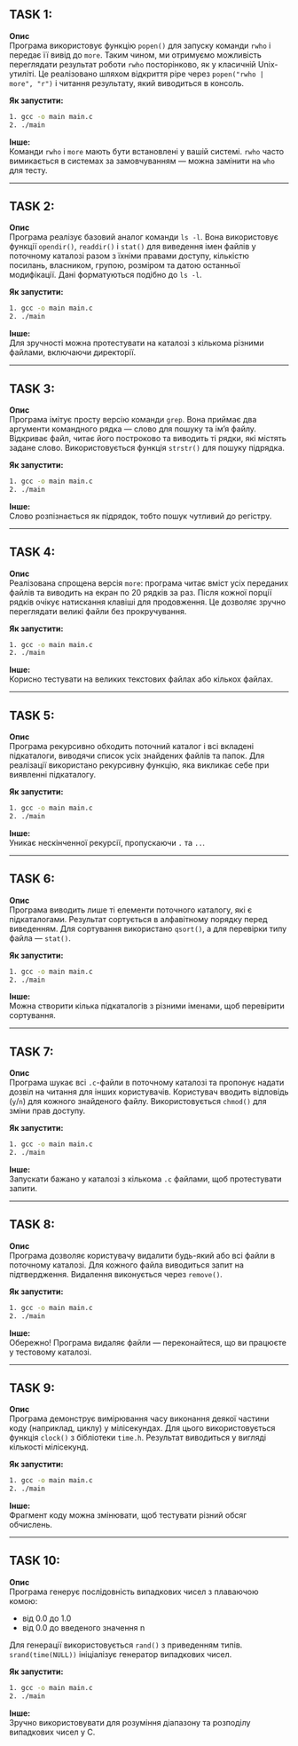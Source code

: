 ## TASK 1:

**Опис**  
Програма використовує функцію `popen()` для запуску команди `rwho` і передає її вивід до `more`. Таким чином, ми отримуємо можливість переглядати результат роботи `rwho` посторінково, як у класичній Unix-утиліті. Це реалізовано шляхом відкриття pipe через `popen("rwho | more", "r")` і читання результату, який виводиться в консоль.

**Як запустити:** 
 
```bash
1. gcc -o main main.c
2. ./main
```

**Інше:**  
Команди `rwho` і `more` мають бути встановлені у вашій системі. `rwho` часто вимикається в системах за замовчуванням — можна замінити на `who` для тесту.

---

## TASK 2:

**Опис**  
Програма реалізує базовий аналог команди `ls -l`. Вона використовує функції `opendir()`, `readdir()` і `stat()` для виведення імен файлів у поточному каталозі разом з їхніми правами доступу, кількістю посилань, власником, групою, розміром та датою останньої модифікації. Дані форматуються подібно до `ls -l`.

**Як запустити:** 
 
```bash
1. gcc -o main main.c
2. ./main
```

**Інше:**  
Для зручності можна протестувати на каталозі з кількома різними файлами, включаючи директорії.

---

## TASK 3:

**Опис**  
Програма імітує просту версію команди `grep`. Вона приймає два аргументи командного рядка — слово для пошуку та ім’я файлу. Відкриває файл, читає його построково та виводить ті рядки, які містять задане слово. Використовується функція `strstr()` для пошуку підрядка.

**Як запустити:** 
 
```bash
1. gcc -o main main.c
2. ./main
```

**Інше:**  
Слово розпізнається як підрядок, тобто пошук чутливий до регістру.

---

## TASK 4:

**Опис**  
Реалізована спрощена версія `more`: програма читає вміст усіх переданих файлів та виводить на екран по 20 рядків за раз. Після кожної порції рядків очікує натискання клавіші для продовження. Це дозволяє зручно переглядати великі файли без прокручування.

**Як запустити:** 
 
```bash
1. gcc -o main main.c
2. ./main
```

**Інше:**  
Корисно тестувати на великих текстових файлах або кількох файлах.

---

## TASK 5:

**Опис**  
Програма рекурсивно обходить поточний каталог і всі вкладені підкаталоги, виводячи список усіх знайдених файлів та папок. Для реалізації використано рекурсивну функцію, яка викликає себе при виявленні підкаталогу.

**Як запустити:** 
 
```bash
1. gcc -o main main.c
2. ./main
```

**Інше:**  
Уникає нескінченної рекурсії, пропускаючи `.` та `..`.

---

## TASK 6:

**Опис**  
Програма виводить лише ті елементи поточного каталогу, які є підкаталогами. Результат сортується в алфавітному порядку перед виведенням. Для сортування використано `qsort()`, а для перевірки типу файла — `stat()`.

**Як запустити:** 
 
```bash
1. gcc -o main main.c
2. ./main
```

**Інше:**  
Можна створити кілька підкаталогів з різними іменами, щоб перевірити сортування.

---

## TASK 7:

**Опис**  
Програма шукає всі `.c`-файли в поточному каталозі та пропонує надати дозвіл на читання для інших користувачів. Користувач вводить відповідь (`y`/`n`) для кожного знайденого файлу. Використовується `chmod()` для зміни прав доступу.

**Як запустити:** 
 
```bash
1. gcc -o main main.c
2. ./main
```

**Інше:**  
Запускати бажано у каталозі з кількома `.c` файлами, щоб протестувати запити.

---

## TASK 8:

**Опис**  
Програма дозволяє користувачу видалити будь-який або всі файли в поточному каталозі. Для кожного файла виводиться запит на підтвердження. Видалення виконується через `remove()`.

**Як запустити:** 
 
```bash
1. gcc -o main main.c
2. ./main
```

**Інше:**  
Обережно! Програма видаляє файли — переконайтеся, що ви працюєте у тестовому каталозі.

---

## TASK 9:

**Опис**  
Програма демонструє вимірювання часу виконання деякої частини коду (наприклад, циклу) у мілісекундах. Для цього використовується функція `clock()` з бібліотеки `time.h`. Результат виводиться у вигляді кількості мілісекунд.

**Як запустити:** 
 
```bash
1. gcc -o main main.c
2. ./main
```

**Інше:**  
Фрагмент коду можна змінювати, щоб тестувати різний обсяг обчислень.

---

## TASK 10:

**Опис**  
Програма генерує послідовність випадкових чисел з плаваючою комою:
- від 0.0 до 1.0
- від 0.0 до введеного значення n

Для генерації використовується `rand()` з приведенням типів. `srand(time(NULL))` ініціалізує генератор випадкових чисел.

**Як запустити:** 

```bash
1. gcc -o main main.c
2. ./main
```

**Інше:**  
Зручно використовувати для розуміння діапазону та розподілу випадкових чисел у C.
